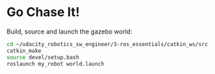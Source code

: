 # Go Chase It!

Build, source and launch the gazebo world:
```sh
cd ~/udacity_robotics_sw_engineer/3-ros_essentials/catkin_ws/src
catkin_make
source devel/setup.bash
roslaunch my_robot world.launch
```
